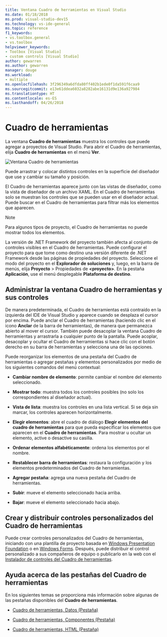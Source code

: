 ```yaml
---
title: Ventana Cuadro de herramientas en Visual Studio
ms.date: 01/18/2018
ms.prod: visual-studio-dev15
ms.technology: vs-ide-general
ms.topic: reference
f1_keywords:
- vs.toolbox.general
- vs.toolbox
helpviewer_keywords:
- Toolbox [Visual Studio]
- custom controls [Visual Studio]
author: gewarren
ms.author: gewarren
manager: douge
ms.workload:
- multiple
ms.openlocfilehash: 3f296349a6dfda80ff402b1ede0f1da591f6caa9
ms.sourcegitcommit: e13e61ddea6032a8282abe16131d9e136a927984
ms.translationtype: HT
ms.contentlocale: es-ES
ms.lasthandoff: 04/26/2018
---
```

# <a name="toolbox"></a>Cuadro de herramientas

La ventana **Cuadro de herramientas** muestra los controles que puede agregar a proyectos de Visual Studio. Para abrir el Cuadro de herramientas, elija **Cuadro de herramientas** en el menú **Ver**.

![Ventana Cuadro de herramientas](media/toolbox.png)

Puede arrastrar y colocar distintos controles en la superficie del diseñador que use y cambiar su tamaño y posición.

El Cuadro de herramientas aparece junto con las vistas de diseñador, como la vista de diseñador de un archivo XAML. En el Cuadro de herramientas solo se muestran los controles que se pueden usar en el diseñador actual. Puede buscar en el Cuadro de herramientas para filtrar más los elementos que aparecen.

> [!NOTE]
> Para algunos tipos de proyecto, el Cuadro de herramientas no puede mostrar todos los elementos.

La versión de .NET Framework del proyecto también afecta al conjunto de controles visibles en el Cuadro de herramientas. Puede configurar el proyecto para que tome como destino una versión diferente de .NET Framework desde las páginas de propiedades del proyecto. Seleccione el modo del proyecto en el **Explorador de soluciones** y, luego, en la barra de menús, elija **Proyecto** > Propiedades de **\<proyecto\>**. En la pestaña **Aplicación**, use el menú desplegable **Plataforma de destino**.

## <a name="managing-the-toolbox-window-and-its-controls"></a>Administrar la ventana Cuadro de herramientas y sus controles

De manera predeterminada, el Cuadro de herramientas está contraído en la izquierda del IDE de Visual Studio y aparece cuando se desplaza el cursor por encima. Puede anclar el Cuadro de herramientas (haciendo clic en el icono **Anclar** de la barra de herramientas), de manera que permanezca abierto al mover el cursor. También puede desacoplar la ventana Cuadro de herramientas y arrastrarla a cualquier punto de la pantalla. Puede acoplar, desacoplar y ocultar el Cuadro de herramientas si hace clic con el botón derecho en su barra de herramientas y selecciona una de las opciones.

Puede reorganizar los elementos de una pestaña del Cuadro de herramientas o agregar pestañas y elementos personalizados por medio de los siguientes comandos del menú contextual:

- **Cambiar nombre de elemento**: permite cambiar el nombre del elemento seleccionado.

- **Mostrar todo**: muestra todos los controles posibles (no solo los correspondientes al diseñador actual).

- **Vista de lista**: muestra los controles en una lista vertical. Si se deja sin marcar, los controles aparecen horizontalmente.

- **Elegir elementos**: abre el cuadro de diálogo **Elegir elementos del cuadro de herramientas** para que pueda especificar los elementos que aparecen en el **Cuadro de herramientas**. Para mostrar u ocultar un elemento, active o desactive su casilla.

- **Ordenar elementos alfabéticamente**: ordena los elementos por el nombre.

- **Restablecer barra de herramientas**: restaura la configuración y los elementos predeterminados del Cuadro de herramientas.

- **Agregar pestaña**: agrega una nueva pestaña del Cuadro de herramientas.

- **Subir**: mueve el elemento seleccionado hacia arriba.

- **Bajar**: mueve el elemento seleccionado hacia abajo.

## <a name="creating-and-distributing-custom-toolbox-controls"></a>Crear y distribuir controles personalizados del Cuadro de herramientas

Puede crear controles personalizados del Cuadro de herramientas, iniciando con una plantilla de proyecto basada en [Windows Presentation Foundation](../../extensibility/creating-a-wpf-toolbox-control.md) o en [Windows Forms](../../extensibility/creating-a-windows-forms-toolbox-control.md). Después, puede distribuir el control personalizado a sus compañeros de equipo o publicarlo en la web con el [Instalador de controles del Cuadro de herramientas](http://download.microsoft.com/download/8/3/6/836657BD-9CCB-4ED4-B9D2-FB769473B284/TCI_whitepaper.docx).

## <a name="help-on-toolbox-tabs"></a>Ayuda acerca de las pestañas del Cuadro de herramientas

En los siguientes temas se proporciona más información sobre algunas de las pestañas disponibles del **Cuadro de herramientas**.

- [Cuadro de herramientas, Datos (Pestaña)](../../ide/reference/toolbox-data-tab.md)

- [Cuadro de herramientas, Componentes (Pestaña)](../../ide/reference/toolbox-components-tab.md)

- [Cuadro de herramientas, HTML (Pestaña)](../../ide/reference/toolbox-html-tab.md)
